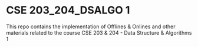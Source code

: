 # CSE 203_204_DSALGO 1
 
This repo contains the implementation of Offlines & Onlines and other materials related to the course CSE 203 & 204 - Data Structure & Algorithms 1 
